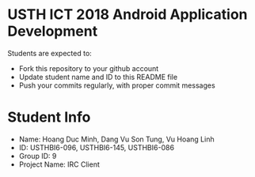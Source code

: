 USTH ICT 2018 Android Application Development
=====================================================

Students are expected to:

* Fork this repository to your github account
* Update student name and ID to this README file
* Push your commits regularly, with proper commit messages

Student Info
=======================

* Name: Hoang Duc Minh, Dang Vu Son Tung, Vu Hoang Linh 
* ID: USTHBI6-096, USTHBI6-145, USTHBI6-086
* Group ID: 9
* Project Name: IRC Client

